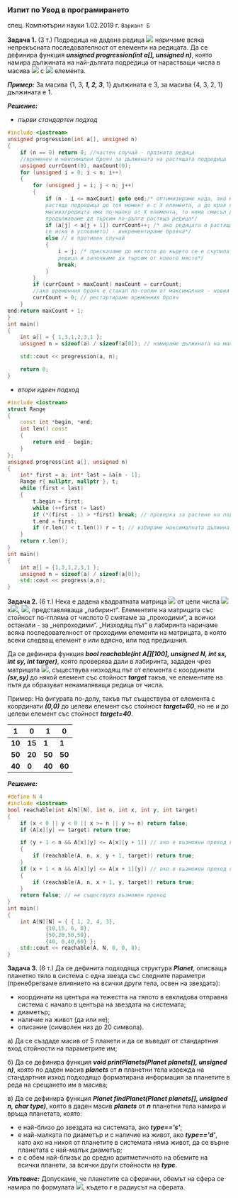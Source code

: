 ### Изпит по Увод в програмирането
спец. Компютърни науки 1.02.2019 г. `Вариант Б`

**Задача 1.** (3 т.) Подредица на дадена редица <img src="https://latex.codecogs.com/svg.latex?\Large&space;a"> наричаме всяка непрекъсната последователност от елементи на редицата. Да се дефинира функция ***unsigned progression(int a[], unsigned n)***, която намира дължината на най-дългата подредица от нарастващи числа в масива <img src="https://latex.codecogs.com/svg.latex?\Large&space;a"> с <img src="https://latex.codecogs.com/svg.latex?\Large&space;n"> елемента.

***Пример:*** За масива {1, 3, ***1, 2, 3***, 1} дължината е 3, за масива {4, 3, 2, 1} дължината е 1.

***Решение:***
- *първи стандартен подход*
````cpp
#include <iostream>
unsigned progression(int a[], unsigned n)
{
	if (n == 0) return 0; //частен случай - празната редица
	//временен и максимален брояч за дължината на растящата подредица
	unsigned currCount(0), maxCount(0);	
	for (unsigned i = 0; i < n; i++)
	{
		for (unsigned j = i; j < n; j++)
		{
			if (n - i <= maxCount) goto end;/* оптимизираме кода, ако максималната 
			растяща подредица до тоя момент е с X елемента, а до края на 
			масива/редицта има по-малко от X елемента, то няма смисъл да 
			продължаваме да търсим по-дълга растяща редица*/
			if (a[j] < a[j + 1]) currCount++; /* ако редицата е растяща (както 
			се иска в условието) - инкрементираме брояча*/
			else // в противен случай
			{
				i = j; /* прескачаме до мястото до където се е счупила растящата 
				редица и започваме да търсим от новото място*/
				break;
			}
		}
		if (currCount > maxCount) maxCount = currCount;
		//ако временния брояч е станал по-голям от максималния - новия максимален става временния
		currCount = 0; // рестартираме временния брояч
	}
end:return maxCount + 1;
}
int main()
{
	int a[] = { 1,3,1,2,3,1 };
	unsigned n = sizeof(a) / sizeof(a[0]); // намираме дължината на масива

	std::cout << progression(a, n);

	return 0;
}
````
- *втори идеен подход*
````cpp
#include <iostream>
struct Range
{
	const int *begin, *end;
	int len() const
	{
		return end - begin;
	}
};
unsigned progress(int a[], unsigned n)
{
	int* first = a; int* last = &a[n - 1];
	Range r{ nullptr, nullptr }, t;
	while (first < last)
	{
		t.begin = first;
		while (++first != last)
		if (*(first - 1) > *first) break; // проверка за растене на подредицата чрез поинтъри
		t.end = first;
		if (r.len() < t.len()) r = t; // избираме максималната дължина
	}
	return r.len();
}
int main()
{
	int a[] = {1,3,1,2,3,1 };
	unsigned n = sizeof(a) / sizeof(a[0]);	
	std::cout << progress(a,n);
}
````
**Задача 2.** (6 т.) Нека е дадена квадратната матрица <img src="https://latex.codecogs.com/svg.latex?\Large&space;A"> от цели числа <img src="https://latex.codecogs.com/svg.latex?\Large&space;\mathbb{N}">x<img src="https://latex.codecogs.com/svg.latex?\Large&space;\mathbb{N}">, <img src="https://latex.codecogs.com/svg.latex?\Large&space;2\leq\mathbb{N}\leq{100}">, представляваща „лабиринт“. Елементите на матрицата със стойност по-гпляма от числото 0 смятаме за „проходими“, а всички останали - за „непроходими“. „Низходящ път“ в лабиринта наричаме всяка последователност от проходими елементи на матрицата, в която всеки следващ елемент е или вдясно, или под предишния.

Да се дефинира функция ***bool reachable(int A[][100], unsigned N, int sx, int sy, int targer)***, която проверява дали в лабиринта, зададен чрез матрицата <img src="https://latex.codecogs.com/svg.latex?\Large&space;A">, съществува низходящ път от елемента с координати ***(sx,sy)*** до някой елемент със стойност ***target*** такъв, че елементите на пътя да образуват ненамаляваща редица от числа.

Пример: На фигурата по-долу, такъв път съществува от елемента с координати ***(0,0)*** до целеви елемент със стойност ***target=60***, но не и до целеви елемент със стойност ***target=40***.

1|0|1|0
---- | ---- | ---- | ----
**10**|**15**|**1**|**1**
**50**|**20**|**50**|**50**
**40**|**0**|**40**|**60**


***Решение:***
````cpp
#define N 4
#include <iostream>
bool reachable(int A[N][N], int n, int x, int y, int target)
{
	if (x < 0 || y < 0 || x >= n || y >= n) return false;
	if (A[x][y] == target) return true;

	if (y + 1 < n && A[x][y] <= A[x][y + 1]) // ако е възможен преход надясно
	{
		if (reachable(A, n, x, y + 1, target)) return true;
	}
	if (x + 1 < n && A[x][y] <= A[x + 1][y]) // ако е възможен преход надолу
	{
		if (reachable(A, n, x + 1, y, target)) return true;
	}
	return false; // не съществува възможен преход
}
int main()
{
	int A[N][N] = { { 1, 2, 4, 3},
			{10,15, 6, 8},
			{50,20,50,50},
			{40, 0,40,60} };
	std::cout << reachable(A, N, 0, 0, 8);
}
````
**Задача 3.** (6 т.) Да се дефинита подходяща структура ***Planet***, описваща планетно тяло в система с една звезда със следните параметри (пренебрегваме влиянието на всички други тела, освен на звездата):
- координати на центъра на тежестта на тялото в евклидова отправна система с начало в центъра на звездата на системата;
- диаметър;
- наличие на живот (да или не);
- описание (символен низ до 20 символа).

а) Да се създаде масив от 5 планети и да се въведат от стандартния вход стойности на параметрите им;

б) Да се дефинира функция ***void printPlanets(Planet planets[], unsigned n)***, която по даден масив ***planets*** от ***n*** планетни тела извежда на стандартния изход подходящо форматирана информация за планетите в реда на срещането им в масива;

в) Да се дефинира функция ***Planet findPlanet(Planet planets[], unsigned n, char type)***, която в даден масив ***planets*** от ***n*** планетни тела намира и връща планетата, която:
- е най-близо до звездата на системата, ако ***type=='s'***;
- е най-малката по диаметър и с наличие на живот, ако ***type=='d'***, като ако на никоя от планетите в системата няма живот, да се върне планетата с най-малък диаметър;
- е с обем най-близък до средно аритметичното на обемите на всички планети, за всички други стойности на ***type***.

***Упътване:*** Допускаме, че планетите са сферични, обемът на сфера се намира по формулата <img src="https://latex.codecogs.com/svg.latex?\Large&space;V=\frac{4}{3}{\pi}r^3">, където ***r*** е радиусът на сферата.
